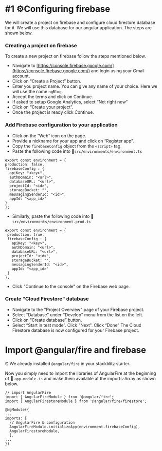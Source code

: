 # \#1 ⚙️Configuring firebase
We will create a project on firebase and configure cloud firestore database for it. We will use this database for our angular application. The steps are shown below.

### Creating a project on firebase
To create a new project on firebase follow the steps mentioned below.
 - Navigate to
   [https://console.firebase.google.com/](https://console.firebase.google.com/)
   and login using your Gmail account.
 -  Click on “Create a Project” button.
 - Enter you project name. You can give any name of your choice. Here we
   will use the name `ngBlog`.
 - Accept the terms and click on Continue.
 - If asked to setup Google Analytics, select “Not right now”
 - Click on “Create your project”.
 - Once the project is ready click Continue.

### Add Firebase configuration to your application
 - Click on the “Web” icon on the page.
 - Provide a nickname for your app and click on “Register app”. 
 - Copy the `firebaseConfig` object from the `<script>` tag.
 - Paste  the following code into 📝`src/environments/environment.ts`
  ```
export const environment = {
  production: false,
  firebaseConfig : {
    apiKey: "<key>",
    authDomain: "<url>",
    databaseURL: "<url>",
    projectId: "<id>",
    storageBucket: "",
    messagingSenderId: "<id>",
    appId: "<app_id>"
  }
};
 ```
 - Similarly, paste the following code into 📝`src/environments/environment.prod.ts`

 ```
export const environment = {
  production: true,
  firebaseConfig : {
    apiKey: "<key>",
    authDomain: "<url>",
    databaseURL: "<url>",
    projectId: "<id>",
    storageBucket: "",
    messagingSenderId: "<id>",
    appId: "<app_id>"
  }
};
 ```

 - Click "Continue to the console" on the Firebase web page.

### Create "Cloud Firestore" database
 - Navigate to the "Project Overview" page of your Firebase project. 
 - Select “Database” under “Develop” menu from the list on the left.
 - Click on “Create database” button. 
 - Select “Start in test mode”. Click "Next". Click “Done”
The Cloud Firestore database is now configured for your Firebase project.


# Import @angular/fire and firebase

⏰ We already installed ```@angular/fire``` in your stackblitz starter.

Now you simply need to import the libraries of AngularFire at the beginning of 📝 `app.module.ts` and make them available at the imports-Array as shown below.

```
// import AngularFire
import { AngularFireModule } from '@angular/fire';
import { AngularFirestoreModule } from '@angular/fire/firestore';

@NgModule({
...
imports: [
  // AngularFire & configuration
  AngularFireModule.initializeApp(environment.firebaseConfig),
  AngularFirestoreModule,
  ],
...
})
```